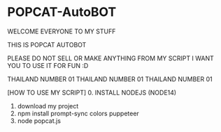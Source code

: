 # POPCAT-AutoBOT

WELCOME EVERYONE TO MY STUFF

THIS IS POPCAT AUTOBOT

PLEASE DO NOT SELL OR MAKE ANYTHING FROM MY SCRIPT
I WANT YOU TO USE IT FOR FUN :D

THAILAND NUMBER 01 THAILAND NUMBER 01 THAILAND NUMBER 01

[HOW TO USE MY SCRIPT]
0. INSTALL NODEJS (NODE14)
1. download my project
2. npm install prompt-sync colors puppeteer
3. node popcat.js
